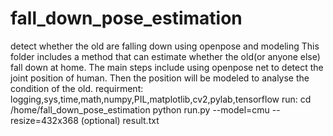 # fall_down_pose_estimation
detect whether the old are falling down using openpose and modeling
This folder includes a method that can estimate whether the old(or anyone else) fall down at home. The main steps include using openpose net to detect the joint position of human. Then the position will be modeled to analyse the condition of the old.
requirment:
logging,sys,time,math,numpy,PIL,matplotlib,cv2,pylab,tensorflow
run:
cd /home/fall_down_pose_estimation
python run.py --model=cmu --resize=432x368   (optional)
result.txt

